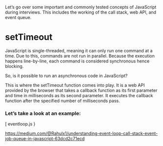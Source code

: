 Let’s go over some important and commonly tested concepts of JavaScript during interviews. This includes the working of the call stack, web API, and event queue.

# setTimeout
JavaScript is single-threaded, meaning it can only run one command at a time. Due to this, commands are not run in parallel. Because the execution happens line-by-line, each command is considered synchronous hence blocking.

So, is it possible to run an asynchronous code in JavaScript?

This is where the setTimeout function comes into play. It is a web API provided by the browser that takes a callback function as its first parameter and time in milliseconds as its second parameter. It executes the callback function after the specified number of milliseconds pass.

### Let’s take a look at an example:
[ eventloop.js }

https://medium.com/@Rahulx1/understanding-event-loop-call-stack-event-job-queue-in-javascript-63dcd2c71ecd
